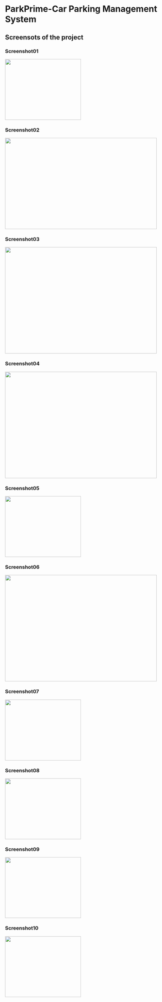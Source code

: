 # ParkPrime-Car Parking Management System

## Screensots of the project

### Screenshot01
<img src="https://user-images.githubusercontent.com/78994799/212466047-21d9f34a-0401-4f08-9c82-d1fce3718454.PNG" width="250" height="200">

### Screenshot02
<img src="https://user-images.githubusercontent.com/78994799/212466090-be2d7edd-d7fd-47a6-af73-d5d913b44ac2.PNG" width="500" height="300">

### Screenshot03
<img src="https://user-images.githubusercontent.com/78994799/212466105-ed9c608d-f2ec-49cc-b288-0114dafef2a3.PNG" width="500" height="350">

### Screenshot04
<img src="https://user-images.githubusercontent.com/78994799/212466124-95465bf4-9ce6-46c1-aa18-33e7278c5a78.PNG" width="500" height="350">

### Screenshot05
<img src="https://user-images.githubusercontent.com/78994799/212466155-70e82edc-b5e0-4309-ab86-24f21970438c.PNG" width="250" height="200">

### Screenshot06
<img src="https://user-images.githubusercontent.com/78994799/212466182-8f4aae10-8b9a-4927-979f-9eac62624b9b.PNG" width="500" height="350">

### Screenshot07
<img src="https://user-images.githubusercontent.com/78994799/212466211-2e74d3ff-be1f-4bb0-90f7-02ea2db5ef3e.PNG" width="250" height="200">

### Screenshot08
<img src="https://user-images.githubusercontent.com/78994799/212466221-f02c0897-ddd6-4e1a-aeb0-ca819f033ea7.PNG" width="250" height="200">

### Screenshot09
<img src="https://user-images.githubusercontent.com/78994799/212466248-11314441-8d91-48f5-93eb-675186d283bb.PNG" width="250" height="200">

### Screenshot10
<img src="https://user-images.githubusercontent.com/78994799/212466259-549cad48-e3c0-4207-a4d1-e858939f4872.PNG" width="250" height="200">
